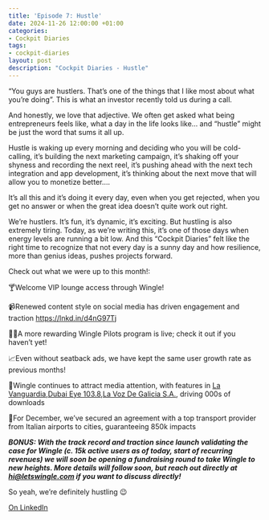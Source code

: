 ```yaml
---
title: 'Episode 7: Hustle'
date: 2024-11-26 12:00:00 +01:00
categories:
- Cockpit Diaries
tags:
- cockpit-diaries
layout: post
description: "Cockpit Diaries - Hustle"
---
```


“You guys are hustlers. That’s one of the things that I like most about what you’re doing”. This is what an investor recently told us during a call.

And honestly, we love that adjective. We often get asked what being entrepreneurs feels like, what a day in the life looks like… and “hustle” might be just the word that sums it all up.

Hustle is waking up every morning and deciding who you will be cold-calling, it’s building the next marketing campaign, it’s shaking off your shyness and recording the next reel, it’s pushing ahead with the next tech integration and app development, it’s thinking about the next move that will allow you to monetize better….

It’s all this and it’s doing it every day, even when you get rejected, when you get no answer or when the great idea doesn’t quite work out right.

We’re hustlers. It’s fun, it’s dynamic, it’s exciting. But hustling is also extremely tiring. Today, as we’re writing this, it’s one of those days when energy levels are running a bit low. And this “Cockpit Diaries” felt like the right time to recognize that not every day is a sunny day and how resilience, more than genius ideas, pushes projects forward.

Check out what we were up to this month!:

🍸Welcome VIP lounge access through Wingle!

📹Renewed content style on social media has driven engagement and traction https://lnkd.in/d4nG97Tj

🧑‍✈️A more rewarding Wingle Pilots program is live; check it out if you haven’t yet!

📈Even without seatback ads, we have kept the same user growth rate as previous months!

📰Wingle continues to attract media attention, with features in [La Vanguardia](https://www.linkedin.com/company/la-vanguardia/),[Dubai Eye 103.8](https://www.linkedin.com/company/dubai-eye-103-8/),[La Voz De Galicia S.A.](https://www.linkedin.com/company/la-voz-de-galicia/), driving 000s of downloads

🚌For December, we’ve secured an agreement with a top transport provider from Italian airports to cities, guaranteeing 850k impacts

***BONUS: With the track record and traction since launch validating the case for Wingle (c. 15k active users as of today, start of recurring revenues) we will soon be opening a fundraising round to take Wingle to new heights. More details will follow soon, but reach out directly at [hi@letswingle.com](mailto:hi@letswingle.com) if you want to discuss directly!***

So yeah, we’re definitely hustling 😉

[On LinkedIn](https://www.linkedin.com/posts/lets-wingle_wingle-letswingle-instagram-profile-activity-7267464791353401345-Af9U/?utm_source=share&utm_medium=member_desktop)